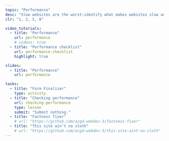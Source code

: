 ```yaml
---
topic: "Performance"
desc: "Slow websites are the worst—identify what makes websites slow and how to fix the problems."
clr: "1, 2, 5, 8"

video_tutorials:
  - title: "Performance"
    url: performance
    # videos: true
  - title: "Performance checklist"
    url: performance-checklist
    highlight: true

slides:
  - title: "Performance"
    url: performance

tasks:
  - title: "Form Finalizer"
    type: activity
  - title: "Checking performance"
    url: checking-performance
    type: lesson
    submit: "Submit nothing."
  - title: "Fastness fixer"
    # url: "https://github.com/acgd-webdev-3/fastness-fixer"
  - title: "This site ain’t no sloth"
    # url: "https://github.com/acgd-webdev-3/this-site-aint-no-sloth"
---
```

